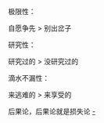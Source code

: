 
极限性：

自愿争先 > 别出岔子

研究性：

研究过的 > 没研究过的

滴水不漏性：

来逃难的 > 来享受的







后果论，后果论就是损失论 [-](https://youtu.be/2hsdPfhljFM?t=7m50s#做错事的后果就是损失一万元钱+邻里关系闹僵但邻里相见不相识可以承受---)
